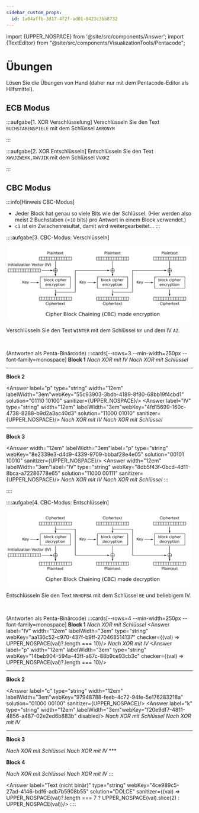```yaml
---
sidebar_custom_props:
  id: 1a04affb-3d17-4f2f-ad01-8423c3bb8732
---
```


import {UPPER_NOSPACE} from '@site/src/components/Answer';
import {TextEditor} from "@site/src/components/VisualizationTools/Pentacode";

# Übungen

Lösen Sie die Übungen von Hand (daher nur mit dem Pentacode-Editor als Hilfsmittel).
## ECB Modus

<TextEditor />

:::aufgabe[1. XOR Verschlüsselung]
Verschlüsseln Sie den Text `BUCHSTABENSPIELE` mit dem Schlüssel `AKRONYM`

<Answer type="text" webKey="a30ab42b-0e2a-4452-a7a4-f34c96e8a4cd" monospace />


<Answer label="Text (nicht binär)" type="string" webKey="b680e137-905a-4bc5-a05a-fe65bc1684ee" solution="C?QG.MLCN--?PHMN" sanitizer={UPPER_NOSPACE}/>

:::

:::aufgabe[2. XOR Entschlüsseln]
Entschlüsseln Sie den Text `XWVJZWEKK,XWVJIK` mit dem Schlüssel `VVXKZ`

<Answer type="text" webKey="f0c2bc43-cc15-4f58-8466-19f2f3374d2e" monospace />

<Answer label="Text (nicht binär)" type="string" webKey="f877bdef-a2e9-4b82-a6cc-1b61109970c7" solution="NANA ASS ANANAS." sanitizer={UPPER_NOSPACE}/>
:::

## CBC Modus

:::info[Hinweis CBC-Modus]
- Jeder Block hat genau so viele Bits wie der Schlüssel. (Hier werden also meist 2 Buchstaben (=`10` bits) pro Antwort in einem Block verwendet.)
- `c1` ist ein Zwischenresultat, damit wird weitergearbeitet...
:::

::::aufgabe[3. CBC-Modus: Verschlüsseln]

![CBC: Verschlüsseln](images/CBC_encryption.svg)

Verschlüsseln Sie den Text `WINTER` mit dem Schlüssel `NY` und dem IV `AZ`.

<Answer type="text" webKey="aeaf6634-df2d-427f-9daa-970ff225f105" monospace />

<br />

(Antworten als Penta-Binärcode)
:::cards[--rows=3 --min-width=250px --font-family=monospace]
**Block 1**
<Answer label="p" width="12em" labelWidth="3em" type="string" webKey="9f33bc0e-1475-49ee-8201-f389920f3da7" solution="10111 01001" sanitizer={UPPER_NOSPACE}/>
<Answer label="IV" width="12em" labelWidth="3em" type="string" webKey="576d141c-99d1-41dd-9cb6-2536b5eefc61" solution="00001 11010" sanitizer={UPPER_NOSPACE}/>
<i>Nach XOR mit IV </i>
<Answer label="c1" width="12em" labelWidth="3em" type="string" webKey="6280885d-6427-4403-a09a-144b04f76716" solution="10110 10011" sanitizer={UPPER_NOSPACE}/>
<Answer label="k" width="12em" labelWidth="3em" type="string" webKey="53ff56be-1a4b-4ad0-86fb-a98590d83d50" solution="01110 11001" sanitizer={UPPER_NOSPACE}/>
<i>Nach XOR mit Schlüssel</i>
<Answer label="c" width="12em" labelWidth="3em" type="string"  webKey="029d1f0e-f597-4eb4-bac5-7c9ef6d8e849" solution="11000 01010" sanitizer={UPPER_NOSPACE}/>

***
**Block 2**

<Answer label="p" type="string" width="12em" labelWidth="3em"webKey="55c93903-3bdb-4189-8f80-68bb19f4cbd1" solution="01110 10100" sanitizer={UPPER_NOSPACE}/>
<Answer label="IV" type="string" width="12em" labelWidth="3em"webKey="4fd15699-160c-4738-8288-b9d2a3ac40d3" solution="11000 01010" sanitizer={UPPER_NOSPACE}/>
<i>Nach XOR mit IV </i>
<Answer label="c1" width="12em" labelWidth="3em" type="string" webKey="52dc90fe-224a-4739-b277-1181fb41c265" solution="10110 11110" sanitizer={UPPER_NOSPACE}/>
<Answer label="k" width="12em" labelWidth="3em" type="string" webKey="53ff56be-1a4b-4ad0-86fb-a98590d83d50" disabled/>
<i>Nach XOR mit Schlüssel</i>
<Answer label="c" width="12em" labelWidth="3em" type="string"  webKey="2bbfd220-5673-488a-a903-528ef7324885" solution="11000 00111" sanitizer={UPPER_NOSPACE}/>
***

**Block 3**

<Answer width="12em" labelWidth="3em"label="p" type="string" webKey="8e2339e3-d4d9-4339-9709-bbbaf28e4e05" solution="00101 10010" sanitizer={UPPER_NOSPACE}/>
<Answer width="12em" labelWidth="3em"label="IV" type="string" webKey="8db5f43f-0bcd-4d11-8bca-a72286778e65" solution="11000 00111" sanitizer={UPPER_NOSPACE}/>
<i>Nach XOR mit IV </i>
<Answer label="c1" width="12em" labelWidth="3em" type="string" webKey="3a7ac8ec-b6c6-4acd-b123-f1ca84d99fad" solution="11101 10101" sanitizer={UPPER_NOSPACE}/>
<Answer label="k" width="12em" labelWidth="3em" type="string" webKey="53ff56be-1a4b-4ad0-86fb-a98590d83d50" disabled/>
<i>Nach XOR mit Schlüssel</i>
<Answer label="c" width="12em" labelWidth="3em" type="string"  webKey="a44a611e-6cff-41ea-9277-4b0859ea6249" solution="10011 01100" sanitizer={UPPER_NOSPACE}/>
:::

<Answer label="Text (nicht binär)" type="string" webKey="dabff993-1dc5-43c8-bfca-f944c8dc3f96" solution="XJXGSL" sanitizer={UPPER_NOSPACE}/>
::::


::::aufgabe[4. CBC-Modus: Entschlüsseln]

![CBC Entschlüsseln](images/CBC_decryption.svg)

Entschlüsseln Sie den Text `NNHDFBA` mit dem Schlüssel `BE` und beliebigem IV.

<Answer type="text" webKey="1d46518d-94df-4d09-8d12-ae6f28df2b67" monospace />

<br />

(Antworten als Penta-Binärcode)
:::cards[--rows=4 --min-width=250px --font-family=monospace]
**Block 1**
<Answer label="c" width="12em" labelWidth="3em" type="string" webKey="150519fd-560b-42e6-acec-58407af94ada" solution="01110 01110" sanitizer={UPPER_NOSPACE}/>
<Answer label="k" width="12em" labelWidth="3em" type="string" webKey="f20e9df7-4811-4856-a487-02e2ed6b883b" solution="00010 00101" sanitizer={UPPER_NOSPACE}/>
<i>Nach XOR mit Schlüssel </i>
<Answer label="c1" width="12em" labelWidth="3em" type="string" webKey="92338241-0b77-4195-b65b-c4cf64bf6734" solution="01100 01011" sanitizer={UPPER_NOSPACE}/>
<Answer label="IV" width="12em" labelWidth="3em" type="string" webKey="aa136c52-c970-437f-b9ff-270468514137" checker={(val) => UPPER_NOSPACE(val)?.length === 10}/>
<i>Nach XOR mit IV </i>
<Answer label="p" width="12em" labelWidth="3em" type="string"  webKey="14beb904-594a-43ff-a67c-88b9ce93cb3c" checker={(val) => UPPER_NOSPACE(val)?.length === 10}/>

***
**Block 2**

<Answer label="c" type="string" width="12em" labelWidth="3em"webKey="97948788-feeb-4c72-94fe-5e176283218a" solution="01000 00100" sanitizer={UPPER_NOSPACE}/>
<Answer label="k" type="string" width="12em" labelWidth="3em"webKey="f20e9df7-4811-4856-a487-02e2ed6b883b" disabled/>
<i>Nach XOR mit Schlüssel</i>
<Answer label="c1" width="12em" labelWidth="3em" type="string" webKey="b4afd242-e054-4f3c-b865-2d14cc206057" solution="01010 00001" sanitizer={UPPER_NOSPACE}/>
<Answer label="IV" width="12em" labelWidth="3em" type="string" webKey="d9ff2b83-e6de-490b-be42-11d4d4676da7" solution="01110 01110" sanitizer={UPPER_NOSPACE}/>
<i>Nach XOR mit IV </i>
<Answer label="p" width="12em" labelWidth="3em" type="string"  webKey="00ac07c4-7f1f-4d9a-a908-7f41f20621b0" solution="00100 01111" sanitizer={UPPER_NOSPACE}/>
***

**Block 3**

<Answer label="c" width="12em" labelWidth="3em" type="string" webKey="b99355ce-bc59-4ac6-8183-cada8a706b27" solution="00110 00010" sanitizer={UPPER_NOSPACE}/>
<Answer label="k" width="12em" labelWidth="3em" type="string" webKey="f20e9df7-4811-4856-a487-02e2ed6b883b" disabled/>
<i>Nach XOR mit Schlüssel</i>
<Answer label="c1" width="12em" labelWidth="3em" type="string" webKey="dc3049f2-5006-4507-8dd5-8759b7c24465" solution="00100 00111" sanitizer={UPPER_NOSPACE}/>
<Answer label="IV" width="12em" labelWidth="3em" type="string" webKey="e33acd9e-ccbf-4d39-aea2-9ee51b665fb2" solution="01000 00100" sanitizer={UPPER_NOSPACE}/>
<i>Nach XOR mit IV </i>
<Answer label="p" width="12em" labelWidth="3em" type="string"  webKey="1bcc452d-3099-4ab4-b24d-b24407a63c41" solution="01100 00011" sanitizer={UPPER_NOSPACE}/>
***

**Block 4**

<Answer label="c" width="12em" labelWidth="3em" type="string" webKey="30d7f06d-2d98-4649-b585-c3e0e11841fc" solution="00001" sanitizer={UPPER_NOSPACE}/>
<Answer label="k" width="12em" labelWidth="3em" type="string" webKey="f20e9df7-4811-4856-a487-02e2ed6b883b" disabled/>
<i>Nach XOR mit Schlüssel</i>
<Answer label="c1" width="12em" labelWidth="3em" type="string" webKey="69af84b4-3d3a-4377-adbb-6870b71cb9c7" solution="00011" sanitizer={UPPER_NOSPACE}/>
<Answer label="IV" width="12em" labelWidth="3em" type="string" webKey="791d6b06-0ab1-4cb7-82d2-388ed8cd7626" solution="00110" sanitizer={UPPER_NOSPACE}/>
<i>Nach XOR mit IV </i>
<Answer label="p" width="12em" labelWidth="3em" type="string"  webKey="d0fbef85-346d-4d70-bb60-972205240d36" solution="00101" sanitizer={UPPER_NOSPACE}/>
:::

<Answer label="Text (nicht binär)"  type="string" webKey="4ce989c5-27ad-4146-bdf6-adb7b5908b55" solution="DOLCE" sanitizer={(val) => UPPER_NOSPACE(val)?.length === 7 ? UPPER_NOSPACE(val).slice(2) : UPPER_NOSPACE(val)}/>
::::
